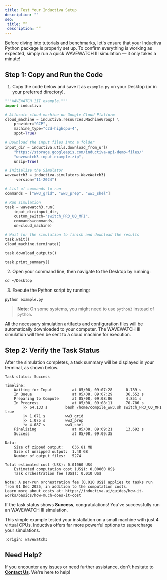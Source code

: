 ```yaml
---
title: Test Your Inductiva Setup
description: ""
seo:
 title: “”
 description: “”
---
```


Before diving into tutorials and benchmarks, let's ensure that your Inductiva Python package is properly set up. To confirm everything is working as expected, simply run a quick WAVEWATCH III simulation — it only takes a minute!

## Step 1: Copy and Run the Code

1. Copy the code below and save it as `example.py` on your Desktop (or in your preferred directory).

```python [example.py]
"""WAVEWATCH III example."""
import inductiva

# Allocate cloud machine on Google Cloud Platform
cloud_machine = inductiva.resources.MachineGroup( \
    provider="GCP",
    machine_type="c2d-highcpu-4",
    spot=True)

# Download the input files into a folder
input_dir = inductiva.utils.download_from_url(
    "https://storage.googleapis.com/inductiva-api-demo-files/"
    "wavewatch3-input-example.zip",
    unzip=True)

# Initialize the Simulator
wavewatch3 = inductiva.simulators.WaveWatch3(
     version="11-2024")

# List of commands to run
commands = ["ww3_grid", "ww3_prep", "ww3_shel"]

# Run simulation
task = wavewatch3.run(
    input_dir=input_dir,
    custom_switch="switch_PR3_UQ_MPI",
    commands=commands,
    on=cloud_machine)

# Wait for the simulation to finish and download the results
task.wait()
cloud_machine.terminate()

task.download_outputs()

task.print_summary()
```

2. Open your command line, then navigate to the Desktop by running:

```
cd ~/Desktop
```

3. Execute the Python script by running:

```
python example.py
```

> **Note**: On some systems, you might need to use `python3` instead of `python`.

All the necessary simulation artifacts and configuration files will be automatically downloaded to your computer.
The WAVEWATCH III simulation will then be sent to a cloud machine for execution.

## Step 2: Verify the Task Status
After the simulation completes, a task summary will be displayed in your terminal, as shown below.

```
Task status: Success

Timeline:
	Waiting for Input         at 05/08, 09:07:28      0.789 s
	In Queue                  at 05/08, 09:07:29      36.552 s
	Preparing to Compute      at 05/08, 09:08:06      4.851 s
	In Progress               at 05/08, 09:08:11      70.786 s
		├> 64.133 s        bash /home/compile_ww3.sh switch_PR3_UQ_MPI true
		├> 1.071 s         ww3_grid
		├> 1.075 s         ww3_prep
		└> 4.087 s         ww3_shel
	Finalizing                at 05/08, 09:09:21      13.692 s
	Success                   at 05/08, 09:09:35

Data:
	Size of zipped output:    636.81 MB
	Size of unzipped output:  1.48 GB
	Number of output files:   5274

Total estimated cost (US$): 0.01060 US$
	Estimated computation cost (US$): 0.00060 US$
	Task orchestration fee (US$): 0.010 US$

Note: A per-run orchestration fee (0.010 US$) applies to tasks run from 01 Dec 2025, in addition to the computation costs.
Learn more about costs at: https://inductiva.ai/guides/how-it-works/basics/how-much-does-it-cost
```

If the task status shows **Success**, congratulations! You've successfully run an WAVEWATCH III simulation.

This simple example tested your installation on a small machine with just 4 virtual CPUs. Inductiva offers far more powerful options to supercharge your simulations.

```{banner_small}
:origin: wavewatch3
```

## Need Help?
If you encounter any issues or need further assistance, don't hesitate to [**Contact Us**](mailto:support@inductiva.ai). We're here to help!
